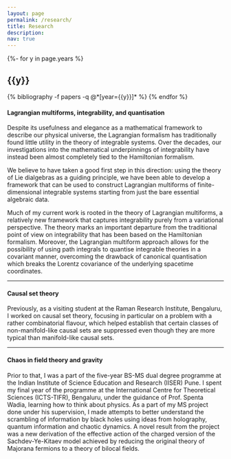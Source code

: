 ```yaml
---
layout: page
permalink: /research/
title: Research
description:
nav: true
---
```

<!-- _pages/publications.md -->
<div class="publications">

{%- for y in page.years %}
  <h2 class="year">{{y}}</h2>
  {% bibliography -f papers -q @*[year={{y}}]* %}
{% endfor %}

</div>

<h4>Lagrangian multiforms, integrability, and quantisation</h4>

Despite its usefulness and elegance as a mathematical framework to describe our physical universe, the Lagrangian formalism has traditionally found little utility in the theory of integrable systems. Over the decades, our investigations into the mathematical underpinnings of integrability have instead been almost completely tied to the Hamiltonian formalism.

We believe to have taken a good first step in this direction: using the theory of Lie dialgebras as a guiding principle, we have been able to develop a framework that can be used to construct Lagrangian multiforms of finite-dimensional integrable systems starting from just the bare essential algebraic data.

Much of my current work is rooted in the theory of Lagrangian multiforms, a relatively new framework that captures integrability purely from a variational perspective. The theory marks an important departure from the traditional point of view on integrability that has been based on the Hamiltonian formalism. Moreover, the Lagrangian multiform approach allows for the possibility of using path integrals to quantise integrable theories in a covariant manner, overcoming the drawback of canonical quantisation which breaks the Lorentz covariance of the underlying spacetime coordinates.

<hr>

<h4>Causal set theory</h4>

Previously, as a visiting student at the Raman Research Institute, Bengaluru, I worked on causal set theory, focusing in particular on a problem with a rather combinatorial flavour, which helped establish that certain classes of non-manifold-like causal sets are suppressed even though they are more typical than manifold-like causal sets.

<hr>

<h4>Chaos in field theory and gravity</h4>

Prior to that, I was a part of the five-year BS-MS dual degree programme at the Indian Institute of Science Education and Research (IISER) Pune. I spent my final year of the programme at the International Centre for Theoretical Sciences (ICTS-TIFR), Bengaluru, under the guidance of Prof. Spenta Wadia, learning how to think about physics. As a part of my MS project done under his supervision, I made attempts to better understand the scrambling of information by black holes using ideas from holography, quantum information and chaotic dynamics. A novel result from the project was a new derivation of the effective action of the charged version of the Sachdev-Ye-Kitaev model achieved by reducing the original theory of Majorana fermions to a theory of bilocal fields.
